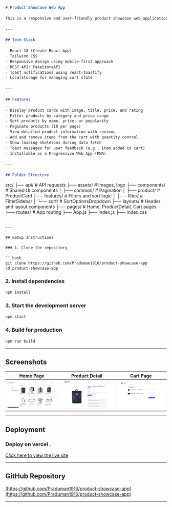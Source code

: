 ```md
# Product Showcase Web App

This is a responsive and user-friendly product showcase web application built using React.js and Tailwind CSS. It allows users to browse a list of products, filter by category and price range, sort the products, view product details with reviews, and manage a shopping cart. The application is also PWA-ready for installation on supported devices.

---

## Tech Stack

- React 18 (Create React App)
- Tailwind CSS 
- Responsive design using mobile-first approach
- REST API: FakeStoreAPI
- Toast notifications using react-toastify
- LocalStorage for managing cart state

---

## Features

- Display product cards with image, title, price, and rating
- Filter products by category and price range
- Sort products by name, price, or popularity
- Paginate products (10 per page)
- View detailed product information with reviews
- Add and remove items from the cart with quantity control
- Show loading skeletons during data fetch
- Toast messages for user feedback (e.g., item added to cart)
- Installable as a Progressive Web App (PWA)

---

## Folder Structure

```

src/
├── api/                 # API requests
├── assets/              # Images, logo
├── components/          # Shared UI components
│   ├── common/          # Pagination
│   ├── product/         # ProductCard
├── features/            # Filters and sort logic
│   ├── filter/          # FilterSidebar
│   └── sort/            # SortOptionsDropdown
├── layouts/             # Header and layout components
├── pages/               # Home, ProductDetail, Cart pages
├── routes/              # App routing
├── App.js
├── index.js
├── index.css

````

---

## Setup Instructions

### 1. Clone the repository

```bash
git clone https://github.com/Praduman1916/product-showcase-app
cd product-showcase-app
````

### 2. Install dependencies

```bash
npm install
```

### 3. Start the development server

```bash
npm start
```

### 4. Build for production

```bash
npm run build
```

---

## Screenshots

| Home Page                     | Product Detail                     | Cart Page                     |
| ----------------------------- | ---------------------------------- | ----------------------------- |
| ![Home](./screenshots/home.png) | ![Detail](./screenshots/details.png) | ![Cart](./screenshots/cart.png) |

---

## Deployment

### Deploy on vercel .
[Click here to view the live site](https://product-showcase-app-two.vercel.app/)


---

## GitHub Repository

[https://github.com/Praduman1916/product-showcase-app](https://github.com/Praduman1916/product-showcase-app)

---
